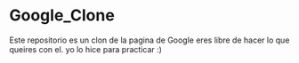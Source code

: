 # Google_Clone
Este repositorio  es un clon de la pagina de Google 
 eres libre de hacer lo que queires con el. yo lo hice para practicar :)
